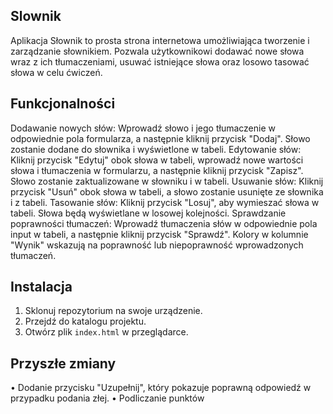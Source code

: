 ## Slownik

Aplikacja Słownik to prosta strona internetowa umożliwiająca tworzenie i zarządzanie słownikiem. Pozwala użytkownikowi dodawać nowe słowa wraz z ich tłumaczeniami, usuwać istniejące słowa oraz losowo tasować słowa w celu ćwiczeń.

## Funkcjonalności

Dodawanie nowych słów: Wprowadź słowo i jego tłumaczenie w odpowiednie pola formularza, a następnie kliknij przycisk "Dodaj". Słowo zostanie dodane do słownika i wyświetlone w tabeli.
Edytowanie słów: Kliknij przycisk "Edytuj" obok słowa w tabeli, wprowadź nowe wartości słowa i tłumaczenia w formularzu, a następnie kliknij przycisk "Zapisz". Słowo zostanie zaktualizowane w słowniku i w tabeli.
Usuwanie słów: Kliknij przycisk "Usuń" obok słowa w tabeli, a słowo zostanie usunięte ze słownika i z tabeli.
Tasowanie słów: Kliknij przycisk "Losuj", aby wymieszać słowa w tabeli. Słowa będą wyświetlane w losowej kolejności.
Sprawdzanie poprawności tłumaczeń: Wprowadź tłumaczenia słów w odpowiednie pola input w tabeli, a następnie kliknij przycisk "Sprawdź". Kolory w kolumnie "Wynik" wskazują na poprawność lub niepoprawność wprowadzonych tłumaczeń.

## Instalacja

1. Sklonuj repozytorium na swoje urządzenie.
2. Przejdź do katalogu projektu.
3. Otwórz plik `index.html` w przeglądarce.

## Przyszłe zmiany

•	Dodanie przycisku "Uzupełnij", który pokazuje poprawną odpowiedź w przypadku podania złej.
•	Podliczanie punktów

